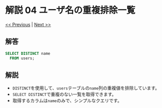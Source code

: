# 解説 04 ユーザ名の重複排除一覧

[<< Previous](03_explanation.md) | [Next >>](05_explanation.md)

## 解答

```sql
SELECT DISTINCT name
  FROM users;
```

## 解説

- `DISTINCT`を使用して、`users`テーブルの`name`列の重複値を排除しています。
- `SELECT DISTINCT`で重複のない一覧を取得できます。
- 取得するカラムは`name`のみで、シンプルなクエリです。